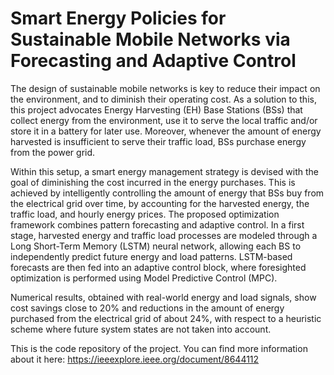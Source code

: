 # Smart Energy Policies for Sustainable Mobile Networks via Forecasting and Adaptive Control

The design of sustainable mobile networks is key to reduce their impact on the environment, and to diminish their operating cost. As a solution to this, this project advocates Energy Harvesting (EH) Base Stations (BSs) that collect energy from the environment, use it to serve the local traffic and/or store it in a battery for later use. Moreover, whenever the amount of energy harvested is insufficient to serve their traffic load, BSs purchase energy from the power grid. 

Within this setup, a smart energy management strategy is devised with the goal of diminishing the cost incurred in the energy purchases. This is achieved by intelligently controlling the amount of energy that BSs buy from the electrical grid over time, by accounting for the harvested energy, the traffic load, and hourly energy prices. The proposed optimization framework combines pattern forecasting and adaptive control. In a first stage, harvested energy and traffic load processes are modeled through a Long Short-Term Memory (LSTM) neural network, allowing each BS to independently predict future energy and load patterns. LSTM-based forecasts are then fed into an adaptive control block, where foresighted optimization is performed using Model Predictive Control (MPC).

Numerical results, obtained with real-world energy and load signals, show cost savings close to 20% and reductions in the
amount of energy purchased from the electrical grid of about 24%, with respect to a heuristic scheme where future system
states are not taken into account.

This is the code repository of the project. You can find more information about it here: https://ieeexplore.ieee.org/document/8644112
